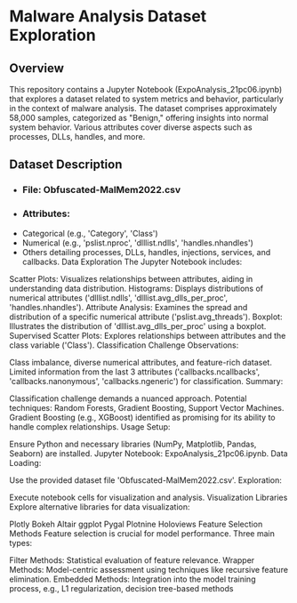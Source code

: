 # Malware Analysis Dataset Exploration
## Overview
This repository contains a Jupyter Notebook (ExpoAnalysis_21pc06.ipynb) that explores a dataset related to system metrics and behavior, particularly in the context of malware analysis. The dataset comprises approximately 58,000 samples, categorized as "Benign," offering insights into normal system behavior. Various attributes cover diverse aspects such as processes, DLLs, handles, and more.

## Dataset Description
- ### File: Obfuscated-MalMem2022.csv
- ### Attributes:
 - Categorical (e.g., 'Category', 'Class')
 - Numerical (e.g., 'pslist.nproc', 'dlllist.ndlls', 'handles.nhandles')
 - Others detailing processes, DLLs, handles, injections, services, and callbacks.
Data Exploration
The Jupyter Notebook includes:

Scatter Plots: Visualizes relationships between attributes, aiding in understanding data distribution.
Histograms: Displays distributions of numerical attributes ('dlllist.ndlls', 'dlllist.avg_dlls_per_proc', 'handles.nhandles').
Attribute Analysis: Examines the spread and distribution of a specific numerical attribute ('pslist.avg_threads').
Boxplot: Illustrates the distribution of 'dlllist.avg_dlls_per_proc' using a boxplot.
Supervised Scatter Plots: Explores relationships between attributes and the class variable ('Class').
Classification Challenge
Observations:

Class imbalance, diverse numerical attributes, and feature-rich dataset.
Limited information from the last 3 attributes ('callbacks.ncallbacks', 'callbacks.nanonymous', 'callbacks.ngeneric') for classification.
Summary:

Classification challenge demands a nuanced approach.
Potential techniques: Random Forests, Gradient Boosting, Support Vector Machines.
Gradient Boosting (e.g., XGBoost) identified as promising for its ability to handle complex relationships.
Usage
Setup:

Ensure Python and necessary libraries (NumPy, Matplotlib, Pandas, Seaborn) are installed.
Jupyter Notebook: ExpoAnalysis_21pc06.ipynb.
Data Loading:

Use the provided dataset file 'Obfuscated-MalMem2022.csv'.
Exploration:

Execute notebook cells for visualization and analysis.
Visualization Libraries
Explore alternative libraries for data visualization:

Plotly
Bokeh
Altair
ggplot
Pygal
Plotnine
Holoviews
Feature Selection Methods
Feature selection is crucial for model performance. Three main types:

Filter Methods: Statistical evaluation of feature relevance.
Wrapper Methods: Model-centric assessment using techniques like recursive feature elimination.
Embedded Methods: Integration into the model training process, e.g., L1 regularization, decision tree-based methods
